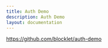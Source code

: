```yaml
---
title: Auth Demo
description: Auth Demo
layout: documentation
---
```


https://github.com/blocklet/auth-demo
